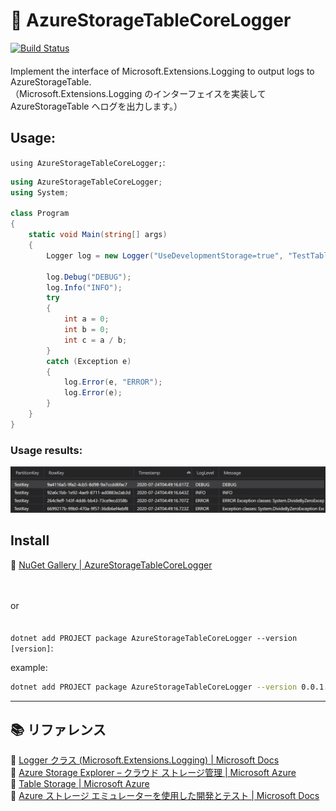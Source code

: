 ﻿# :page_facing_up: AzureStorageTableCoreLogger

[![Build Status](https://kiyotakehosomi.visualstudio.com/AzureStorageTableCoreLogger/_apis/build/status/hosomi.AzureStorageTableCoreLogger?branchName=master)](https://kiyotakehosomi.visualstudio.com/AzureStorageTableCoreLogger/_build/latest?definitionId=6&branchName=master)  
　  
Implement the interface of Microsoft.Extensions.Logging to output logs to AzureStorageTable.  
（Microsoft.Extensions.Logging のインターフェイスを実装して AzureStorageTable へログを出力します。）  

## Usage:

``using AzureStorageTableCoreLogger;``:  

```csharp
using AzureStorageTableCoreLogger;
using System;

class Program
{
    static void Main(string[] args)
    {
        Logger log = new Logger("UseDevelopmentStorage=true", "TestTable", "TestKey");

        log.Debug("DEBUG");
        log.Info("INFO");
        try
        {
            int a = 0;
            int b = 0;
            int c = a / b;
        }
        catch (Exception e)
        {
            log.Error(e, "ERROR");
            log.Error(e);
        }
    }
}
```

### Usage results:

![Usage results](usage-results.png)  



## Install

:link: [NuGet Gallery | AzureStorageTableCoreLogger](https://www.nuget.org/packages/AzureStorageTableCoreLogger/)  

　  

or

　  
``dotnet add PROJECT package AzureStorageTableCoreLogger --version [version]``: 

example: 

```bash
dotnet add PROJECT package AzureStorageTableCoreLogger --version 0.0.1.1
```


---

## :books: リファレンス

:link: [Logger<T> クラス (Microsoft.Extensions.Logging) | Microsoft Docs](https://docs.microsoft.com/ja-jp/dotnet/api/microsoft.extensions.logging.logger-1?view=dotnet-plat-ext-3.1&viewFallbackFrom=netcore-3.1)  
:link: [Azure Storage Explorer – クラウド ストレージ管理 | Microsoft Azure](https://azure.microsoft.com/ja-jp/features/storage-explorer/)  
:link: [Table Storage | Microsoft Azure](https://azure.microsoft.com/ja-jp/services/storage/tables/)  
:link: [Azure ストレージ エミュレーターを使用した開発とテスト | Microsoft Docs](https://docs.microsoft.com/ja-jp/azure/storage/common/storage-use-emulator)  
